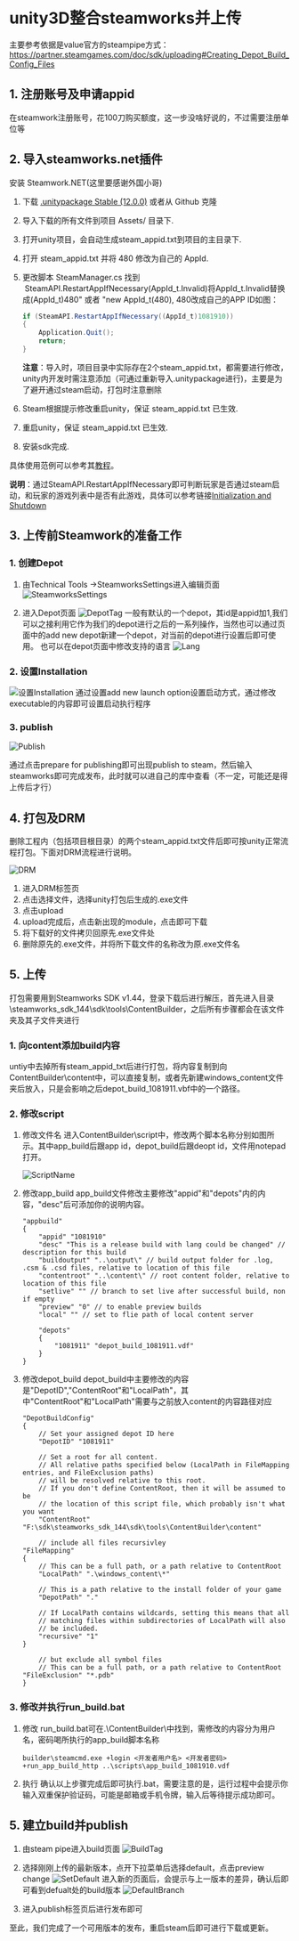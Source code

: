 # unity3D整合steamworks并上传

主要参考依据是value官方的steampipe方式：
<https://partner.steamgames.com/doc/sdk/uploading#Creating_Depot_Build_Config_Files>

## 1. 注册账号及申请appid

在steamwork注册账号，花100刀购买额度，这一步没啥好说的，不过需要注册单位等

## 2. 导入steamworks.net插件

安装 Steamwork.NET(这里要感谢外国小哥)

1. 下载 [.unitypackage Stable (12.0.0)](https://github.com/rlabrecque/Steamworks.NET/) 或者从 Github 克隆
2. 导入下载的所有文件到项目 Assets/ 目录下.
3. 打开unity项目，会自动生成steam_appid.txt到项目的主目录下.
4. 打开 steam_appid.txt 并将 480 修改为自己的 AppId.
5. 更改脚本 SteamManager.cs 找到  SteamAPI.RestartAppIfNecessary(AppId_t.Invalid)将AppId_t.Invalid替换成(AppId_t)480" 或者 "new AppId_t(480), 480改成自己的APP ID如图：

    ``` csharp
    if (SteamAPI.RestartAppIfNecessary((AppId_t)1081910))
    {
        Application.Quit();
        return;
    }
    ```

    **注意**：导入时，项目目录中实际存在2个steam_appid.txt，都需要进行修改，unity内开发时需注意添加（可通过重新导入.unitypackage进行)，主要是为了避开通过steam启动，打包时注意删除

6. Steam根据提示修改重启unity，保证 steam_appid.txt 已生效.
7. 重启unity，保证 steam_appid.txt 已生效.
8. 安装sdk完成.

具体使用范例可以参考其[教程](http://steamworks.github.io/gettingstarted/)。

**说明**：通过SteamAPI.RestartAppIfNecessary即可判断玩家是否通过steam启动，和玩家的游戏列表中是否有此游戏，具体可以参考链接[Initialization and Shutdown](https://partner.steamgames.com/doc/sdk/api#SteamAPI_RestartAppIfNecessary)

## 3. 上传前Steamwork的准备工作

### 1. 创建Depot

1. 由Technical Tools ->SteamworksSettings进入编辑页面
![SteamworksSettings](image/SteamworksSettings.png)

2. 进入Depot页面
![DepotTag](image/DepotTag.png)
一般有默认的一个depot，其id是appid加1,我们可以之接利用它作为我们的depot进行之后的一系列操作，当然也可以通过页面中的add new depot新建一个depot，对当前的depot进行设置后即可使用。
也可以在depot页面中修改支持的语言
![Lang](image/Lang.png)

### 2. 设置Installation

![设置Installation](image/Installation.png)
通过设置add new launch option设置启动方式，通过修改executable的内容即可设置启动执行程序

### 3. publish

![Publish](image/Publish.png)

通过点击prepare for publishing即可出现publish to steam，然后输入steamworks即可完成发布，此时就可以进自己的库中查看（不一定，可能还是得上传后才行）

## 4. 打包及DRM

删除工程内（包括项目根目录）的两个steam_appid.txt文件后即可按unity正常流程打包。下面对DRM流程进行说明。

![DRM](image/DRM.png)

1. 进入DRM标签页
2. 点击选择文件，选择unity打包后生成的.exe文件
3. 点击upload
4. upload完成后，点击新出现的module，点击即可下载
5. 将下载好的文件拷贝回原先.exe文件处
6. 删除原先的.exe文件，并将所下载文件的名称改为原.exe文件名

## 5. 上传

打包需要用到Steamworks SDK v1.44，登录下载后进行解压，首先进入目录\steamworks_sdk_144\sdk\tools\ContentBuilder，之后所有步骤都会在该文件夹及其子文件夹进行

### 1. 向content添加build内容

untiy中去掉所有steam_appid_txt后进行打包，将内容复制到向ContentBuilder\content中，可以直接复制，或者先新建windows_content文件夹后放入，只是会影响之后depot_build_1081911.vbf中的一个路径。

### 2. 修改script

1. 修改文件名
进入ContentBuilder\script中，修改两个脚本名称分别如图所示。其中app_build后跟app id，depot_build后跟deopt id，文件用notepad打开。

    ![ScriptName](image/ScriptName.png)

2. 修改app_build
app_build文件修改主要修改"appid"和"depots"内的内容，"desc"后可添加你的说明内容。

    ```vdf
    "appbuild"
    {
        "appid" "1081910"
        "desc" "This is a release build with lang could be changed" // description for this build
        "buildoutput" "..\output\" // build output folder for .log, .csm & .csd files, relative to location of this file
        "contentroot" "..\content\" // root content folder, relative to location of this file
        "setlive" "" // branch to set live after successful build, non if empty
        "preview" "0" // to enable preview builds
        "local" "" // set to flie path of local content server

        "depots"
        {
            "1081911" "depot_build_1081911.vdf"
        }
    }
    ```

3. 修改depot_build
depot_build中主要修改的内容是"DepotID","ContentRoot"和"LocalPath"，其中"ContentRoot"和"LocalPath"需要与之前放入content的内容路径对应

    ```vdf
    "DepotBuildConfig"
    {
        // Set your assigned depot ID here
        "DepotID" "1081911"

        // Set a root for all content.
        // All relative paths specified below (LocalPath in FileMapping entries, and FileExclusion paths)
        // will be resolved relative to this root.
        // If you don't define ContentRoot, then it will be assumed to be
        // the location of this script file, which probably isn't what you want
        "ContentRoot"    "F:\sdk\steamworks_sdk_144\sdk\tools\ContentBuilder\content"

        // include all files recursivley
    "FileMapping"
    {
        // This can be a full path, or a path relative to ContentRoot
        "LocalPath" ".\windows_content\*"

        // This is a path relative to the install folder of your game
        "DepotPath" "."

        // If LocalPath contains wildcards, setting this means that all
        // matching files within subdirectories of LocalPath will also
        // be included.
        "recursive" "1"
    }

        // but exclude all symbol files  
        // This can be a full path, or a path relative to ContentRoot
    "FileExclusion" "*.pdb"
    }
    ```

### 3. 修改并执行run_build.bat

1. 修改
run_build.bat可在.\ContentBuilder\中找到，需修改的内容分为用户名，密码喝所执行的app_build脚本名称

    ```shell
    builder\steamcmd.exe +login <开发者用户名> <开发者密码> +run_app_build_http ..\scripts\app_build_1081910.vdf
    ```

2. 执行
确认以上步骤完成后即可执行.bat，需要注意的是，运行过程中会提示你输入双重保护验证码，可能是邮箱或手机令牌，输入后等待提示成功即可。

## 5. 建立build并publish

1. 由steam pipe进入build页面
![BuildTag](image/BuildTag.png)

2. 选择刚刚上传的最新版本，点开下拉菜单后选择default，点击preview change
    ![SetDefault](image/SetDefault.png)
    进入新的页面后，会提示与上一版本的差异，确认后即可看到defualt处的build版本
    ![DefaultBranch](image/DefaultBranch.png)

3. 进入publish标签页后进行发布即可

至此，我们完成了一个可用版本的发布，重启steam后即可进行下载或更新。